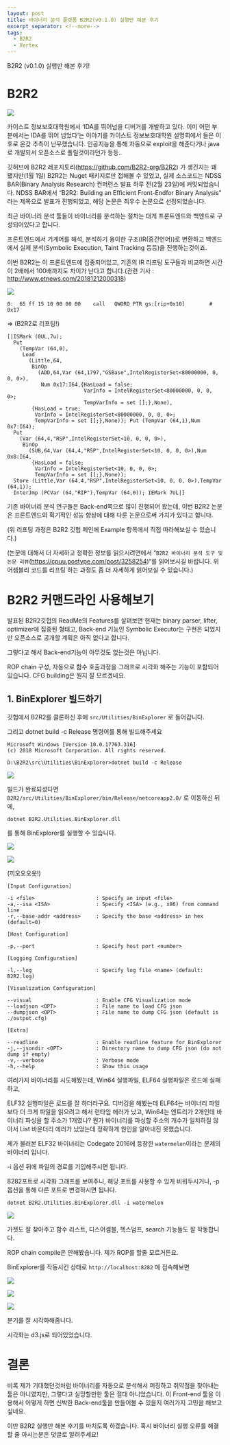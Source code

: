 ```yaml
---
layout: post
title: 바이너리 분석 플랫폼 B2R2(v0.1.0) 실행만 해본 후기
excerpt_separator: <!--more-->
tags:
  - B2R2
  - Vertex
---
```


B2R2 (v0.1.0) 실행만 해본 후기!

<!--more-->

# B2R2

![](https://i.imgur.com/Njy9C3J.png)

카이스트 정보보호대학원에서 ‘IDA를 뛰어넘을 디버거를 개발하고 있다. 이미 어떤 부분에서는 IDA를 뛰어 넘었다’는 이야기를 카이스트 정보보호대학원 설명회에서 들은 이후로 온갖 추측이 난무했습니다. 인공지능을 통해 자동으로 exploit을 해준다거나 java로 개발되서 오픈소스로 풀릴것이라던가 등등..

깃허브에 B2R2 레포지토리(https://github.com/B2R2-org/B2R2) 가 생긴지는 꽤 됐지만(1월 1일) B2R2는 Nuget 패키지로만 접해볼 수 있었고, 실제 소스코드는 NDSS BAR(Binary Analysis Research) 컨퍼런스 발표 하루 전(2월 23일)에 커밋되었습니다. NDSS BAR에서 “B2R2: Building an Efficient Front-Endfor Binary Analysis” 라는 제목으로 발표가 진행되었고, 해당 논문은 최우수 논문으로 선정되었습니다.

최근 바이너리 분석 툴들이 바이너리를 분석하는 절차는 대게 프론트엔드와 백엔드로 구성되어있다고 합니다.

프론트엔드에서 기계어를 해석, 분석하기 용이한 구조(IR(중간언어))로 변환하고 백엔드에서 실제 분석(Symbolic Execution, Taint Tracking 등등)을 진행하는것이죠.



이번 B2R2는 이 프론트엔드에 집중되어있고, 기존의 IR 리프팅 도구들과 비교하면 시간이 2배에서 100배까지도 차이가 난다고 합니다.(관련 기사 : http://www.etnews.com/20181212000318)

![](https://i.imgur.com/L3mBa2K.png)



```
0:  65 ff 15 10 00 00 00    call   QWORD PTR gs:[rip+0x10]        # 0x17 
```

=> (B2R2로 리프팅!)

```
[|ISMark (0UL,7u);
  Put
    (TempVar (64,0),
     Load
       (Little,64,
        BinOp
          (ADD,64,Var (64,1797,"GSBase",IntelRegisterSet<80000000, 0, 0, 0>),
           Num 0x17:I64,{HasLoad = false;
                         VarInfo = IntelRegisterSet<80000000, 0, 0, 0>;
                         TempVarInfo = set [];},None),
        {HasLoad = true;
         VarInfo = IntelRegisterSet<80000000, 0, 0, 0>;
         TempVarInfo = set [];},None)); Put (TempVar (64,1),Num 0x7:I64);
  Put
    (Var (64,4,"RSP",IntelRegisterSet<10, 0, 0, 0>),
     BinOp
       (SUB,64,Var (64,4,"RSP",IntelRegisterSet<10, 0, 0, 0>),Num 0x8:I64,
        {HasLoad = false;
         VarInfo = IntelRegisterSet<10, 0, 0, 0>;
         TempVarInfo = set [];},None));
  Store (Little,Var (64,4,"RSP",IntelRegisterSet<10, 0, 0, 0>),TempVar (64,1));
  InterJmp (PCVar (64,"RIP"),TempVar (64,0)); IEMark 7UL|]
```



기존 바이너리 분석 연구들은 Back-end쪽으로 많이 진행되어 왔는데, 이번 B2R2 논문은 프론트엔드의 획기적인 성능 향상에 대해 다룬 논문으로써 가치가 있다고 합니다.

(위 리프팅 과정은 B2R2 깃헙 메인에 Example 항목에서 직접 따라해보실 수 있습니다.)

(논문에 대해서 더 자세하고 정확한 정보를 읽으시려면에서 “`B2R2 바이너리 분석 도구 및 논문 리뷰`(https://cpuu.postype.com/post/3258254)“를 읽어보시길 바랍니다. 위 어셈블리 코드를 리프팅 하는 과정도 좀 더 자세하게 읽어보실 수 있습니다.)



# B2R2 커맨드라인 사용해보기

발표된 B2R2깃헙의 ReadMe의 Features를 살펴보면 현재는 binary parser, lifter, optimizer에 집중된 형태고, Back-end 기능인 Symbolic Executor는 구현은 되었지만 오픈소스로 공개할 계획은 아직 없다고 합니다.

그렇다고 해서 Back-end기능이 아무것도 없는것은 아닙니다.

ROP chain 구성, 자동으로 함수 호출과정을 그래프로 시각화 해주는 기능이 포함되어있습니다. CFG building은 뭔지 잘 모르겠네요.





## 1. BinExplorer 빌드하기

깃헙에서 B2R2를 클론하신 후에 `src/Utilities/BinExplorer` 로 들어갑니다.

그리고 dotnet build -c Release 명령어를 통해 빌드해주세요

```
Microsoft Windows [Version 10.0.17763.316]
(c) 2018 Microsoft Corporation. All rights reserved.

D:\B2R2\src\Utilities\BinExplorer>dotnet build -c Release
```

![](https://i.imgur.com/horVY0s.png)



빌드가 완료되셨다면 `B2R2/src/Utilities/BinExplorer/bin/Release/netcoreapp2.0/` 로 이동하신 뒤에, 

```
dotnet B2R2.Utilities.BinExplorer.dll
```

를 통해 BinExplorer를 실행할 수 있습니다.

![](https://i.imgur.com/Xr2ss48.png)



![](https://i.imgur.com/bIwrhM9.png)

(끼오오오옷!)

```
[Input Configuration]

-i <file>                    : Specify an input <file>
-a,--isa <ISA>               : Specify <ISA> (e.g., x86) from command line
-r,--base-addr <address>     : Specify the base <address> in hex (default=0)

[Host Configuration]

-p,--port                    : Specify host port <number>

[Logging Configuration]

-l,--log                     : Specify log file <name> (default: B2R2.log)

[Visualization Configuration]

--visual                     : Enable CFG Visualization mode
--loadjson <OPT>             : File name to load CFG json
--dumpjson <OPT>             : File name to dump CFG json (default is ./output.cfg)

[Extra]

--readline                   : Enable readline feature for BinExplorer
-j,--jsondir <OPT>           : Directory name to dump CFG json (do not dump if empty)
-v,--verbose                 : Verbose mode
-h,--help                    : Show this usage

```



여러가지 바이너리를 시도해봤는데, Win64 실행파일, ELF64 실행파일은 로드에 실패하고,

ELF32 실행파일은 로드를 잘 하더라구요. 디버깅을 해봤는데 ELF64는 바이너리 파일보다 더 크게 파일을 읽으려고 해서 런타임 에러가 났고, Win64는 엔트리가 2개인데 바이너리 파싱을 할 주소가 1개였나? 뭔가 바이너리를 파싱할 주소의 개수가 일치하질 않아서 List 바운더리 에러가 났었는데 정확하게 원인을 알아내진 못했습니다.



제가 불러본 ELF32 바이너리는 Codegate 2016에 등장한 `watermelon`이라는 문제의 바이너리 입니다.



-i 옵션 뒤에 파일의 경로를 기입해주시면 됩니다.

8282포트로 시각화 그래프를 보여주니, 해당 포트를 사용할 수 있게 비워두시거나, -p 옵션을 통해 다른 포트로 변경하시면 됩니다.



```
dotnet B2R2.Utilities.BinExplorer.dll -i watermelon
```

![](https://i.imgur.com/0pi8ezU.png)



가젯도 잘 찾아주고 함수 리스트, 디스어셈블,  헥스덤프, search 기능들도 잘 작동합니다.

ROP chain compile은 안해봤습니다. 제가 ROP를 할줄 모르거든요.

BinExplorer를 작동시킨 상태로 `http://localhost:8282` 에 접속해보면

![](https://i.imgur.com/0TiH305.png)

![](https://i.imgur.com/RW8xfQG.png)

![](https://i.imgur.com/TFyw14H.png)

분기를 잘 시각화해줍니다.

시각화는 d3.js로 되어있었습니다.





# 결론

비록 제가 기대했던것처럼 바이너리를 자동으로 분석해서 퍼징하고 취약점을 찾아내는 툴은 아니였지만, 그렇다고 실망할만한 툴은 절대 아니었습니다. 이 Front-end 툴을 이용해서 어떻게 하면 신박한 Back-end툴을 만들어볼 수 있을지 여러가지 고민을 해보고 싶네요.

이만 B2R2 실행만 해본 후기를 마치도록 하겠습니다. 혹시 바이너리 실행 오류를 해결할 줄 아시는분은 덧글로 알려주세요!
